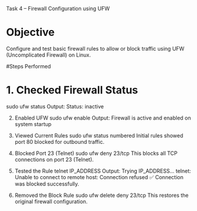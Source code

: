 Task 4 – Firewall Configuration using UFW 

# Objective
Configure and test basic firewall rules to allow or block traffic using UFW (Uncomplicated Firewall) on Linux.

#Steps Performed

# 1. Checked Firewall Status
sudo ufw status
Output: Status: inactive

2. Enabled UFW
sudo ufw enable
Output: Firewall is active and enabled on system startup

3. Viewed Current Rules
sudo ufw status numbered
Initial rules showed port 80 blocked for outbound traffic.

4. Blocked Port 23 (Telnet)
sudo ufw deny 23/tcp
This blocks all TCP connections on port 23 (Telnet).

5. Tested the Rule
telnet IP_ADDRESS
Output:
Trying IP_ADDRESS...
telnet: Unable to connect to remote host: Connection refused
✅ Connection was blocked successfully.

6. Removed the Block Rule
sudo ufw delete deny 23/tcp
This restores the original firewall configuration.